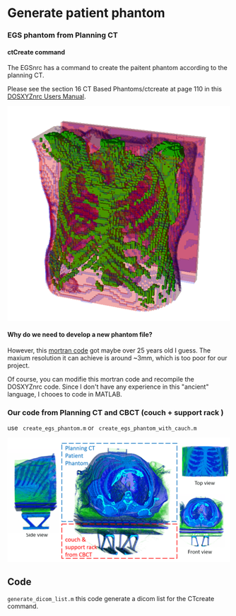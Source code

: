 # Generate patient phantom 



### EGS phantom from Planning CT

#### ctCreate command

The EGSnrc has a command to create the paitent phantom according to the planning CT. 

Please see the section 16 CT Based Phantoms/ctcreate at page 110 in this [DOSXYZnrc Users Manual](https://nrc-cnrc.github.io/EGSnrc/doc/pirs794-dosxyznrc.pdf). 

![EGS phantom example](./EGS_phantom.png)

#### Why do we need to develop a new phantom file? 
However, this [mortran code](https://github.com/nrc-cnrc/EGSnrc/blob/master/HEN_HOUSE/omega/progs/ctcreate/ctcreate.mortran) got maybe over 25 years old I guess.
The maxium resolution it can achieve is around ~3mm, which is too poor for our project. 

Of course, you can modifie this mortran code and recompile the DOSXYZnrc code. Since I don't have any experience in this "ancient" language, I chooes to code in MATLAB. 

### Our code from Planning CT and CBCT (couch + support rack )

use ``` create_egs_phantom.m``` or ``` create_egs_phantom_with_cauch.m```

![phantom example](./Phantom.png)

## Code
```generate_dicom_list.m``` this code generate a dicom list for the CTcreate command.

